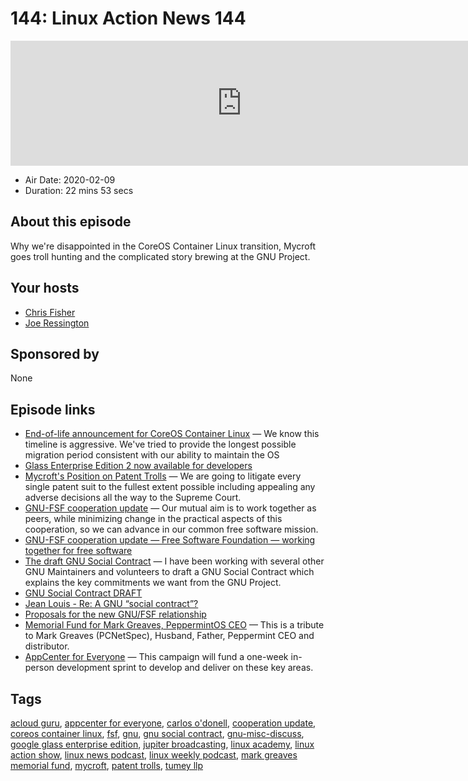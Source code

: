 # 144: Linux Action News 144

<iframe src="https://player.fireside.fm/v2/DAcK9LdX+ulwmNMM4?theme=dark" width="740" height="200" frameborder="0" scrolling="no"></iframe>

* Air Date: 2020-02-09
* Duration: 22 mins 53 secs

## About this episode

Why we're disappointed in the CoreOS Container Linux transition, Mycroft goes troll hunting and the complicated story brewing at the GNU Project.

## Your hosts
* [Chris Fisher](https://linuxactionnews.com/hosts/chris)
* [Joe Ressington](https://linuxactionnews.com/hosts/joe)

## Sponsored by

None



## Episode links

  * [End-of-life announcement for CoreOS Container Linux](https://coreos.com/os/eol/ "End-of-life announcement for CoreOS Container Linux") — We know this timeline is aggressive. We've tried to provide the longest possible migration period consistent with our ability to maintain the OS
  * [Glass Enterprise Edition 2 now available for developers](https://developers.googleblog.com/2020/02/glass-enterprise-edition-2-now.html "Glass Enterprise Edition 2 now available for developers")
  * [Mycroft's Position on Patent Trolls](https://mycroft.ai/blog/troll-hunter-mycrofts-position-on-patent-trolls/ "Mycroft's Position on Patent Trolls") — We are going to litigate every single patent suit to the fullest extent possible including appealing any adverse decisions all the way to the Supreme Court.
  * [GNU-FSF cooperation update](https://www.gnu.org/gnu/2020-announcement-1.html "GNU-FSF cooperation update") — Our mutual aim is to work together as peers, while minimizing change in the practical aspects of this cooperation, so we can advance in our common free software mission.
  * [GNU-FSF cooperation update — Free Software Foundation — working together for free software](https://www.fsf.org/news/gnu-fsf-cooperation-update "GNU-FSF cooperation update — Free Software Foundation — working together for free software")
  * [The draft GNU Social Contract](https://sourceware.org/ml/libc-alpha/2020-01/msg00607.html "The draft GNU Social Contract") — I have been working with several other GNU Maintainers and volunteers to draft a GNU Social Contract which explains the key commitments we want from the GNU Project.
  * [GNU Social Contract DRAFT](https://wiki.gnu.tools/gnu:social-contract "GNU Social Contract DRAFT")
  * [Jean Louis - Re: A GNU “social contract”?](https://lists.gnu.org/archive/html/gnu-misc-discuss/2020-01/msg00075.html "Jean Louis - Re: A GNU “social contract”?")
  * [Proposals for the new GNU/FSF relationship](https://gnu.wildebeest.org/blog/mjw/2019/12/27/proposals-for-the-new-gnu-fsf-relationship/ "Proposals for the new GNU/FSF relationship")
  * [Memorial Fund for Mark Greaves, PeppermintOS CEO](https://www.gofundme.com/f/memorial-fund-for-mark-greaves-peppermintos-ceo "Memorial Fund for Mark Greaves, PeppermintOS CEO") — This is a tribute to Mark Greaves (PCNetSpec), Husband, Father, Peppermint CEO and distributor.
  * [AppCenter for Everyone](https://www.indiegogo.com/projects/appcenter-for-everyone/x/1916634#/ "AppCenter for Everyone") — This campaign will fund a one-week in-person development sprint to develop and deliver on these key areas.



## Tags

[acloud guru](https://linuxactionnews.com/tags/acloud%20guru), [appcenter for everyone](https://linuxactionnews.com/tags/appcenter%20for%20everyone), [carlos o'donell](https://linuxactionnews.com/tags/carlos%20o'donell), [cooperation update](https://linuxactionnews.com/tags/cooperation%20update), [coreos container linux](https://linuxactionnews.com/tags/coreos%20container%20linux), [fsf](https://linuxactionnews.com/tags/fsf), [gnu](https://linuxactionnews.com/tags/gnu), [gnu social contract](https://linuxactionnews.com/tags/gnu%20social%20contract), [gnu-misc-discuss](https://linuxactionnews.com/tags/gnu-misc-discuss), [google glass enterprise edition](https://linuxactionnews.com/tags/google%20glass%20enterprise%20edition), [jupiter broadcasting](https://linuxactionnews.com/tags/jupiter%20broadcasting), [linux academy](https://linuxactionnews.com/tags/linux%20academy), [linux action show](https://linuxactionnews.com/tags/linux%20action%20show), [linux news podcast](https://linuxactionnews.com/tags/linux%20news%20podcast), [linux weekly podcast](https://linuxactionnews.com/tags/linux%20weekly%20podcast), [mark greaves memorial fund](https://linuxactionnews.com/tags/mark%20greaves%20memorial%20fund), [mycroft](https://linuxactionnews.com/tags/mycroft), [patent trolls](https://linuxactionnews.com/tags/patent%20trolls), [tumey llp](https://linuxactionnews.com/tags/tumey%20llp)